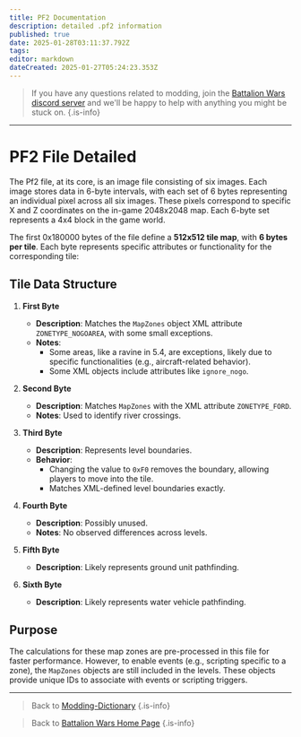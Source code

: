 ```yaml
---
title: PF2 Documentation
description: detailed .pf2 information
published: true
date: 2025-01-28T03:11:37.792Z
tags: 
editor: markdown
dateCreated: 2025-01-27T05:24:23.353Z
---
```


> If you have any questions related to modding, join the [Battalion Wars discord server](https://discord.gg/aPvrTsDARJ)  and we'll be happy to help with anything you might be stuck on.
{.is-info}

---

# PF2 File Detailed
The Pf2 file, at its core, is an image file consisting of six images. Each image stores data in 6-byte intervals, with each set of 6 bytes representing an individual pixel across all six images. These pixels correspond to specific X and Z coordinates on the in-game 2048x2048 map. Each 6-byte set represents a 4x4 block in the game world.

The first 0x180000 bytes of the file define a **512x512 tile map**, with **6 bytes per tile**. Each byte represents specific attributes or functionality for the corresponding tile:

## Tile Data Structure
1. **First Byte**  
   - **Description**: Matches the `MapZones` object XML attribute `ZONETYPE_NOGOAREA`, with some small exceptions.  
   - **Notes**:  
     - Some areas, like a ravine in 5.4, are exceptions, likely due to specific functionalities (e.g., aircraft-related behavior).  
     - Some XML objects include attributes like `ignore_nogo`.

2. **Second Byte**  
   - **Description**: Matches `MapZones` with the XML attribute `ZONETYPE_FORD`.  
   - **Notes**: Used to identify river crossings.

3. **Third Byte**  
   - **Description**: Represents level boundaries.  
   - **Behavior**:  
     - Changing the value to `0xF0` removes the boundary, allowing players to move into the tile.  
     - Matches XML-defined level boundaries exactly.

4. **Fourth Byte**  
   - **Description**: Possibly unused.  
   - **Notes**: No observed differences across levels.

5. **Fifth Byte**  
   - **Description**: Likely represents ground unit pathfinding.  

6. **Sixth Byte**  
   - **Description**: Likely represents water vehicle pathfinding.

## Purpose
The calculations for these map zones are pre-processed in this file for faster performance. However, to enable events (e.g., scripting specific to a zone), the `MapZones` objects are still included in the levels. These objects provide unique IDs to associate with events or scripting triggers.

--- 

> Back to [Modding-Dictionary](/en/home/Modding-Dictionary)
{.is-info}

> Back to [Battalion Wars Home Page](/en/home)
{.is-info}